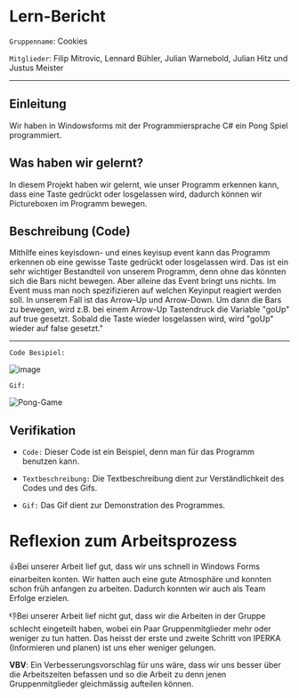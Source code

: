 # Lern-Bericht
`Gruppenname`: Cookies 

`Mitglieder`: Filip Mitrovic, Lennard Bühler, Julian Warnebold, Julian Hitz und Justus Meister

-----------------------------------------------------------------------------------------------------------------------------------------------------------------------
## Einleitung
Wir haben in Windowsforms mit der Programmiersprache C# ein Pong Spiel programmiert.


## Was haben wir gelernt?

In diesem Projekt haben wir gelernt, wie unser Programm erkennen kann, dass eine Taste gedrückt oder losgelassen wird, dadurch können wir Pictureboxen im Programm bewegen.

## Beschreibung (Code)

Mithilfe eines keyisdown- und eines keyisup event kann das Programm erkennen ob eine gewisse Taste gedrückt oder losgelassen wird. Das ist ein sehr wichtiger Bestandteil von unserem Programm, denn ohne das könnten sich die Bars nicht bewegen. Aber alleine das Event bringt uns nichts. Im Event muss man noch spezifizieren auf welchen Keyinput reagiert werden soll. In unserem Fall ist das Arrow-Up und Arrow-Down. 
Um dann die Bars zu bewegen, wird z.B. bei einem Arrow-Up Tastendruck die Variable "goUp" auf true gesetzt. Sobald die Taste wieder losgelassen wird, wird "goUp" wieder auf false gesetzt."

-----------------------------------------------------------------------------------------------------------------------------------------------------------------------
`Code Besipiel:`

![image](https://user-images.githubusercontent.com/110892641/208367790-6b8b0638-fef0-491b-9198-0d18efbee2af.png)

`Gif:`

![Pong-Game](https://user-images.githubusercontent.com/110892641/208469719-bcd215db-4c2a-443a-9eed-ae3621f47d03.gif)



## Verifikation

* `Code:` Dieser Code ist ein Beispiel, denn man für das Programm benutzen kann.

* `Textbeschreibung:` Die Textbeschreibung dient zur Verständlichkeit des Codes und des Gifs.

* `Gif:` Das Gif dient zur Demonstration des Programmes.

# Reflexion zum Arbeitsprozess


👍Bei unserer Arbeit lief gut, dass wir uns schnell in Windows Forms einarbeiten konten. Wir hatten auch eine gute Atmosphäre und konnten schon früh anfangen zu arbeiten. Dadurch konnten wir auch als Team Erfolge erzielen. 


👎Bei unserer Arbeit lief nicht gut, dass wir die Arbeiten in der Gruppe schlecht eingeteilt haben, wobei ein Paar Gruppenmitglieder mehr oder weniger zu tun hatten. Das heisst der erste und zweite Schritt von IPERKA (Informieren und planen) ist uns eher weniger gelungen. 


**VBV**: Ein Verbesserungsvorschlag für uns wäre, dass wir uns besser über die Arbeitszeiten befassen und so die Arbeit zu denn jenen Gruppenmitglieder gleichmässig aufteilen können.


